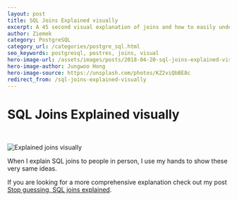 ```yaml
---
layout: post
title: SQL Joins Explained visually
excerpt: A 45 second visual explanation of joins and how to easily understand them.
author: Ziemek
category: PostgreSQL
category_url: /categories/postgre_sql.html
seo_keywords: postgresql, postres, joins, visual
hero-image-url: /assets/images/posts/2018-04-20-sql-joins-explained-visually/jungwoo-hong-112133-unsplash.jpg
hero-image-author: Jungwoo Hong
hero-image-source: https://unsplash.com/photos/KZ2viQbBE8c
redirect_from: /sql-joins-explained-visually
---
```


# SQL Joins Explained visually

<br>

![Explained joins visually](/assets/images/posts/2018-04-20-sql-joins-explained-visually/SQL-JOIN-animated.gif)

When I explain SQL joins to people in person, I use my hands to show these very same ideas.

If you are looking for a more comprehensive explanation check out my post [Stop guessing, SQL joins explained](/ "Stop guessing, SQL joins explained").